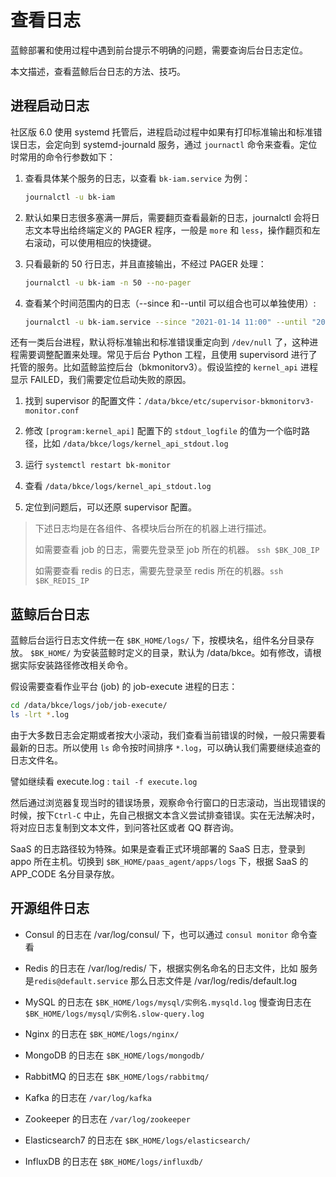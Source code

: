 # 查看日志

蓝鲸部署和使用过程中遇到前台提示不明确的问题，需要查询后台日志定位。

本文描述，查看蓝鲸后台日志的方法、技巧。

## 进程启动日志

社区版 6.0 使用 systemd 托管后，进程启动过程中如果有打印标准输出和标准错误日志，会定向到 systemd-journald 服务，通过 `journactl` 命令来查看。定位时常用的命令行参数如下：

1. 查看具体某个服务的日志，以查看 `bk-iam.service` 为例：

    ```bash
    journalctl -u bk-iam
    ```

2. 默认如果日志很多塞满一屏后，需要翻页查看最新的日志，journalctl 会将日志文本导出给终端定义的 PAGER 程序，一般是 `more` 和 `less`，操作翻页和左右滚动，可以使用相应的快捷键。

3. 只看最新的 50 行日志，并且直接输出，不经过 PAGER 处理：

    ```bash
    journalctl -u bk-iam -n 50 --no-pager
    ```

4. 查看某个时间范围内的日志（--since 和--until 可以组合也可以单独使用）: 

    ```bash
    journalctl -u bk-iam.service --since "2021-01-14 11:00" --until "2021-01-14 11:05"
    ```

还有一类后台进程，默认将标准输出和标准错误重定向到 `/dev/null` 了，这种进程需要调整配置来处理。常见于后台 Python 工程，且使用 supervisord 进行了托管的服务。比如蓝鲸监控后台（bkmonitorv3）。假设监控的 `kernel_api` 进程显示 FAILED，我们需要定位启动失败的原因。

1. 找到 supervisor 的配置文件：`/data/bkce/etc/supervisor-bkmonitorv3-monitor.conf`
   
2. 修改 `[program:kernel_api]` 配置下的 `stdout_logfile` 的值为一个临时路径，比如 `/data/bkce/logs/kernel_api_stdout.log`
   
3. 运行 `systemctl restart bk-monitor` 
   
4. 查看 `/data/bkce/logs/kernel_api_stdout.log`
   
5. 定位到问题后，可以还原 supervisor 配置。

>下述日志均是在各组件、各模块后台所在的机器上进行描述。
>
>如需要查看 job 的日志，需要先登录至 job 所在的机器。 `ssh $BK_JOB_IP`
>
>如需要查看 redis 的日志，需要先登录至 redis 所在的机器。`ssh $BK_REDIS_IP`
## 蓝鲸后台日志

蓝鲸后台运行日志文件统一在 `$BK_HOME/logs/` 下，按模块名，组件名分目录存放。 `$BK_HOME/` 为安装蓝鲸时定义的目录，默认为 /data/bkce。如有修改，请根据实际安装路径修改相关命令。

假设需要查看作业平台 (job) 的 job-execute 进程的日志：

```bash
cd /data/bkce/logs/job/job-execute/
ls -lrt *.log
```

由于大多数日志会定期或者按大小滚动，我们查看当前错误的时候，一般只需要看最新的日志。所以使用 `ls` 命令按时间排序 `*.log`，可以确认我们需要继续追查的日志文件名。

譬如继续看 execute.log : `tail -f execute.log`

然后通过浏览器复现当时的错误场景，观察命令行窗口的日志滚动，当出现错误的时候，按下`Ctrl-C` 中止，先自己根据文本含义尝试排查错误。实在无法解决时，将对应日志复制到文本文件，到问答社区或者 QQ 群咨询。

SaaS 的日志路径较为特殊。如果是查看正式环境部署的 SaaS 日志，登录到 appo 所在主机。切换到 `$BK_HOME/paas_agent/apps/logs` 下，根据 SaaS 的 APP_CODE 名分目录存放。

## 开源组件日志

- Consul 的日志在 /var/log/consul/ 下，也可以通过 `consul monitor` 命令查看
  
- Redis 的日志在 /var/log/redis/ 下，根据实例名命名的日志文件，比如 服务是`redis@default.service` 那么日志文件是 /var/log/redis/default.log 
  
- MySQL 的日志在 `$BK_HOME/logs/mysql/实例名.mysqld.log` 慢查询日志在`$BK_HOME/logs/mysql/实例名.slow-query.log`
  
- Nginx 的日志在 `$BK_HOME/logs/nginx/` 
  
- MongoDB 的日志在 `$BK_HOME/logs/mongodb/` 
  
- RabbitMQ 的日志在 `$BK_HOME/logs/rabbitmq/`
  
- Kafka 的日志在 `/var/log/kafka`
  
- Zookeeper 的日志在 `/var/log/zookeeper` 
  
- Elasticsearch7 的日志在 `$BK_HOME/logs/elasticsearch/`
  
- InfluxDB 的日志在 `$BK_HOME/logs/influxdb/` 



